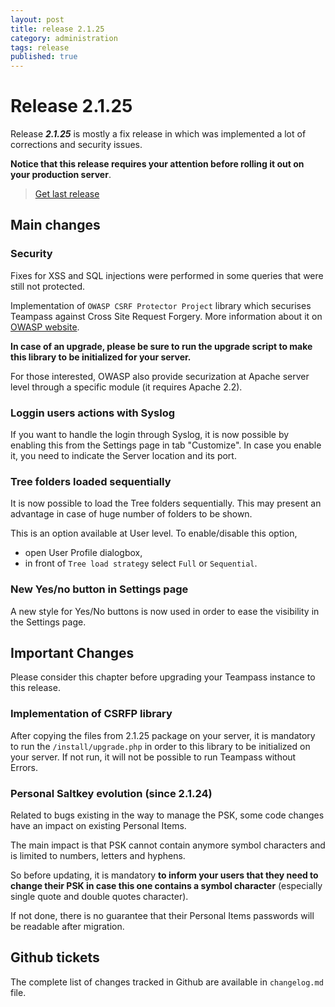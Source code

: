 ```yaml
---
layout: post
title: release 2.1.25
category: administration
tags: release
published: true
---
```


# Release 2.1.25

Release ***2.1.25*** is mostly a fix release in which was implemented a lot of corrections and security issues. 

**Notice that this release requires your attention before rolling it out on your production server**.

> [Get last release](https://github.com/nilsteampassnet/TeamPass/releases)

## Main changes

### Security

Fixes for XSS and SQL injections were performed in some queries that were still not protected.

Implementation of `OWASP CSRF Protector Project` library which securises Teampass against Cross Site Request Forgery. More information about it on [OWASP website](https://www.owasp.org/index.php/CSRFProtector_Project).

**In case of an upgrade, please be sure to run the upgrade script to make this library to be initialized for your server.**

For those interested, OWASP also provide securization at Apache server level through a specific module (it requires Apache 2.2).

### Loggin users actions with Syslog

If you want to handle the login through Syslog, it is now possible by enabling this from the Settings page in tab "Customize".
In case you enable it, you need to indicate the Server location and its port. 

### Tree folders loaded sequentially

It is now possible to load the Tree folders sequentially. This may present an advantage in case of huge number of folders to be shown.

This is an option available at User level. To enable/disable this option,
- open User Profile dialogbox,
- in front of `Tree load strategy` select `Full` or `Sequential`.

### New Yes/no button in Settings page

A new style for Yes/No buttons is now used in order to ease the visibility in the Settings page.

## Important Changes

Please consider this chapter before upgrading your Teampass instance to this release.

### Implementation of CSRFP library

After copying the files from 2.1.25 package on your server, it is mandatory to run the `/install/upgrade.php` in order to this library to be initialized on your server. If not run, it will not be possible to run Teampass without Errors.

### Personal Saltkey evolution (since 2.1.24)

Related to bugs existing in the way to manage the PSK, some code changes have an impact on existing Personal Items.

The main impact is that PSK cannot contain anymore symbol characters and is limited to numbers, letters and hyphens.

So before updating, it is mandatory **to inform your users that they need to change their PSK in case this one contains a symbol character** (especially single quote and double quotes character).

If not done, there is no guarantee that their Personal Items passwords will be readable after migration.

## Github tickets

The complete list of changes tracked in Github are available in `changelog.md` file.
